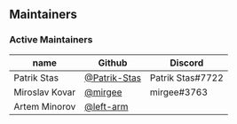 ## Maintainers

### Active Maintainers
| name           | Github                                         | Discord        |
|----------------|------------------------------------------------|----------------|
| Patrik Stas    | [@Patrik-Stas](https://github.com/Patrik-Stas) | Patrik Stas#7722 |
| Miroslav Kovar | [@mirgee](https://github.com/mirgee)           | mirgee#3763  |
| Artem Minorov  | [@left-arm](https://github.com/left-arm)    |  |
